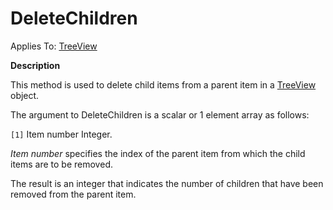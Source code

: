 




<h1 class="heading"><span class="name">DeleteChildren</span></h1>

Applies To: [TreeView](../a-z/treeview.md)


**Description**


This method is used to delete child items from a parent item in a [TreeView](../a-z/treeview.md) object.


The argument to DeleteChildren is a scalar or 1 element array as follows:


`[1]` Item number Integer.


*Item number* specifies the index of the parent item from which the child items are to be removed.


The result is an integer that indicates the number of children that have been removed from the parent item.



